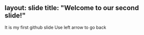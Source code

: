 layout: slide
title: "Welcome to our second slide!"
---
It is my first github slide
Use left arrow to go back
